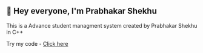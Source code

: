 ## 👋 Hey everyone, I'm Prabhakar Shekhu

This is a Advance student managment system created by Prabhakar Shekhu in C++

Try my code - [Click here](https://onlinegdb.com/Wxc6OStIH/)
